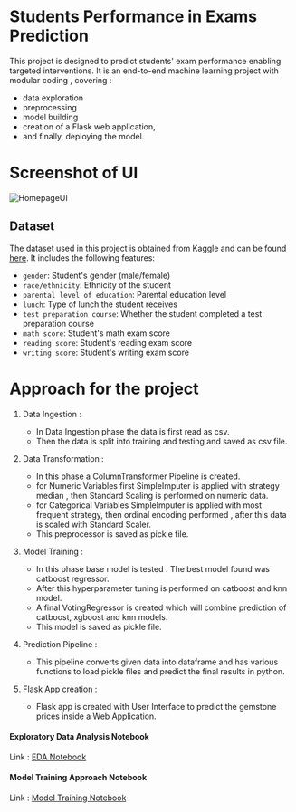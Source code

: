 
# Students Performance in Exams Prediction
This project is designed to predict students' exam performance enabling targeted interventions. It is an end-to-end machine learning project with modular coding , covering  :
- data exploration
- preprocessing
-  model building
-   creation of a Flask web application,
-   and finally, deploying the model.

# Screenshot of UI
![HomepageUI](./Screenshots/HomepageUI.jpg)

## Dataset

The dataset used in this project is obtained from Kaggle and can be found [here](https://www.kaggle.com/datasets/spscientist/students-performance-in-exams?datasetId=74977). It includes the following features:

- `gender`: Student's gender (male/female)
- `race/ethnicity`: Ethnicity of the student
- `parental level of education`: Parental education level
- `lunch`: Type of lunch the student receives
- `test preparation course`: Whether the student completed a test preparation course
- `math score`: Student's math exam score
- `reading score`: Student's reading exam score
- `writing score`: Student's writing exam score

# Approach for the project 

1. Data Ingestion : 
    * In Data Ingestion phase the data is first read as csv. 
    * Then the data is split into training and testing and saved as csv file.

2. Data Transformation : 
    * In this phase a ColumnTransformer Pipeline is created.
    * for Numeric Variables first SimpleImputer is applied with strategy median , then Standard Scaling is performed on numeric data.
    * for Categorical Variables SimpleImputer is applied with most frequent strategy, then ordinal encoding performed , after this data is scaled with Standard Scaler.
    * This preprocessor is saved as pickle file.

3. Model Training : 
    * In this phase base model is tested . The best model found was catboost regressor.
    * After this hyperparameter tuning is performed on catboost and knn model.
    * A final VotingRegressor is created which will combine prediction of catboost, xgboost and knn models.
    * This model is saved as pickle file.

4. Prediction Pipeline : 
    * This pipeline converts given data into dataframe and has various functions to load pickle files and predict the final results in python.

5. Flask App creation : 
    * Flask app is created with User Interface to predict the gemstone prices inside a Web Application.

#### Exploratory Data Analysis Notebook

Link : [EDA Notebook](https://github.com/youssafB/MLproject1/blob/main/notebook/1%20.%20EDA%20STUDENT%20PERFORMANCE%20.ipynb)

#### Model Training Approach Notebook

Link : [Model Training Notebook](https://github.com/youssafB/MLproject1/blob/main/notebook/2.%20MODEL%20TRAINING.ipynb)


